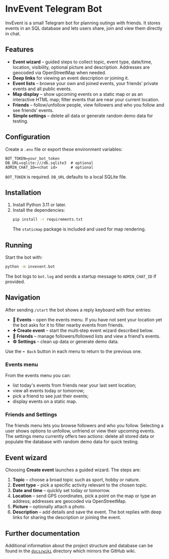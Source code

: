 # InvEvent Telegram Bot

InvEvent is a small Telegram bot for planning outings with friends. It stores
events in an SQL database and lets users share, join and view them directly in
chat.

## Features

- **Event wizard** – guided steps to collect topic, event type, date/time,
  location, visibility, optional picture and description. Addresses are
  geocoded via OpenStreetMap when needed.
- **Deep links** for viewing an event description or joining it.
- **Event lists** – browse your own and joined events, your friends’ private
  events and all public events.
- **Map display** – show upcoming events on a static map or as an interactive
  HTML map; filter events that are near your current location.
- **Friends** – follow/unfollow people, view followers and who you follow and
  see friends’ events.
- **Simple settings** – delete all data or generate random demo data for
  testing.

## Configuration

Create a `.env` file or export these environment variables:

```
BOT_TOKEN=your_bot_token
DB_URL=sqlite:///db.sqlite3  # optional
ADMIN_CHAT_ID=<chat id>      # optional
```

`BOT_TOKEN` is required. `DB_URL` defaults to a local SQLite file.

## Installation

1. Install Python 3.11 or later.
2. Install the dependencies:
   ```bash
   pip install -r requirements.txt
   ```
   The `staticmap` package is included and used for map rendering.

## Running

Start the bot with:

```bash
python -m invevent.bot
```

The bot logs to `bot.log` and sends a startup message to `ADMIN_CHAT_ID` if provided.

## Navigation

After sending `/start` the bot shows a reply keyboard with four entries:

- **📅 Events** – open the events menu. If you have not sent your location yet
  the bot asks for it to filter nearby events from friends.
- **➕ Create event** – start the multi‑step event wizard described below.
- **👥 Friends** – manage followers/followed lists and view a friend's events.
- **⚙️ Settings** – clean up data or generate demo data.

Use the `⬅️ Back` button in each menu to return to the previous one.

### Events menu

From the events menu you can:

- list today's events from friends near your last sent location;
- view all events today or tomorrow;
- pick a friend to see just their events;
- display events on a static map.

### Friends and Settings

The friends menu lets you browse followers and who you follow. Selecting a user
shows options to unfollow, unfriend or view their upcoming events. The settings
menu currently offers two actions: delete all stored data or populate the
database with random demo data for quick testing.

## Event wizard

Choosing **Create event** launches a guided wizard. The steps are:

1. **Topic** – choose a broad topic such as sport, hobby or nature.
2. **Event type** – pick a specific activity relevant to the chosen topic.
3. **Date and time** – quickly set today or tomorrow.
4. **Location** – send GPS coordinates, pick a point on the map or type an
   address; addresses are geocoded via OpenStreetMap.
5. **Picture** – optionally attach a photo.
6. **Description** – add details and save the event. The bot replies with deep
   links for sharing the description or joining the event.

## Further documentation

Additional information about the project structure and database can be found in
the [`docs/wiki`](docs/wiki) directory which mirrors the GitHub wiki.
